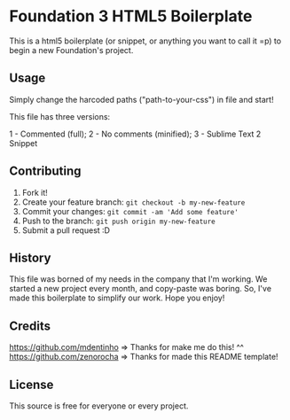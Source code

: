 # Foundation 3 HTML5 Boilerplate

This is a html5 boilerplate (or snippet, or anything you want to call it =p) to begin a new Foundation's project.

## Usage

Simply change the harcoded paths ("path-to-your-css") in file and start!

This file has three versions:

1 - Commented (full);
2 - No comments (minified);
3 - Sublime Text 2 Snippet

## Contributing

1. Fork it!
2. Create your feature branch: `git checkout -b my-new-feature`
3. Commit your changes: `git commit -am 'Add some feature'`
4. Push to the branch: `git push origin my-new-feature`
5. Submit a pull request :D

## History

This file was borned of my needs in the company that I'm working. We started a new project every month, and copy-paste was boring. So, I've made this boilerplate to simplify our work. Hope you enjoy!

## Credits

https://github.com/mdentinho => Thanks for make me do this! ^^<br>
https://github.com/zenorocha => Thanks for made this README template!

## License

This source is free for everyone or every project.
